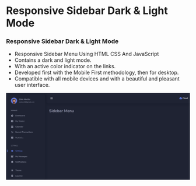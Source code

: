 # Responsive Sidebar Dark & Light Mode
### Responsive Sidebar Dark & Light Mode

- Responsive Sidebar Menu Using HTML CSS And JavaScript
- Contains a dark and light mode.
- With an active color indicator on the links.
- Developed first with the Mobile First methodology, then for desktop.
- Compatible with all mobile devices and with a beautiful and pleasant user interface.

![preview img](/preview.png)
